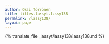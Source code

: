 ```yaml
---
author: Ossi Törrönen
title: titles.lassyt.lassy138
permalink: /lassy138/
layout: page
---
```

{% translate_file _lassyt/lassy138/lassy138.md %}